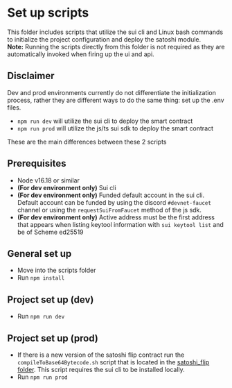 # Set up scripts
This folder includes scripts that utilize the sui cli and Linux bash commands to initialize the project configuration and deploy the satoshi module.</br>
**Note:** Running the scripts directly from this folder is not required as they are automatically invoked when firing up the ui and api.

## Disclaimer
Dev and prod environments currently do not differentiate the initialization process, rather they are different ways to do the same thing: set up the .env files.
- `npm run dev` will utilize the sui cli to deploy the smart contract
- `npm run prod` will utilize the js/ts sui sdk to deploy the smart contract

These are the main differences between these 2 scripts

## Prerequisites
- Node v16.18 or similar
- **(For dev environment only)** Sui cli
- **(For dev environment only)** Funded default account in the sui cli. Default account can be funded by using the discord `#devnet-faucet` channel or using the `requestSuiFromFaucet` method of the js sdk.
- **(For dev environment only)** Active address must be the first address that appears when listing keytool information with `sui keytool list` and be of Scheme ed25519

## General set up
- Move into the scripts folder
- Run `npm install`

## Project set up (dev)
- Run `npm run dev`

## Project set up (prod)
- If there is a new version of the satoshi flip contract run the `compileToBase64Bytecode.sh` script that is located in the [satoshi_flip folder](../satoshi_flip/compileToBase64Bytecode.sh). This script requires the sui cli to be installed locally.
- Run `npm run prod`
